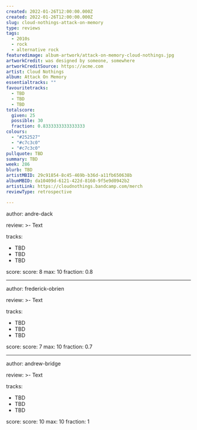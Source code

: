 ```yaml
---
created: 2022-01-26T12:00:00.000Z                            
created: 2022-01-26T12:00:00.000Z                           
slug: cloud-nothings-attack-on-memory                                
type: reviews                                                
tags:                                                        
  - 2010s                                                    
  - rock
  - alternative rock
featuredimage: album-artwork/attack-on-memory-cloud-nothings.jpg      
artworkCredit: was designed by someone, somewhere
artworkCreditSource: https://acme.com            
artist: Cloud Nothings
album: Attack On Memory
essentialtracks: ""
favouritetracks:                                            
  - TBD
  - TBD
  - TBD
totalscore:                                                  
  given: 25                                           
  possible: 30
  fraction: 0.8333333333333333
colours:
  - "#252527"
  - "#c7c3c0"
  - "#c7c3c0"
pullquote: TBD                                 
summary: TBD
week: 286
blurb: TBD                                     
artistMBID: 29c91854-8c45-469b-b36d-a11fb650638b
albumMBID: da10409d-6121-422d-8160-9f5e9d0942b2
artistLink: https://cloudnothings.bandcamp.com/merch
reviewType: retrospective

---
```


author: andre-dack

review: >-
 Text


tracks:
  - TBD
  - TBD
  - TBD

score:
  score: 8
  max: 10
  fraction: 0.8

---

author: frederick-obrien

review: >-
 Text


tracks:
  - TBD
  - TBD
  - TBD

score:
  score: 7
  max: 10
  fraction: 0.7

---

author: andrew-bridge

review: >-
 Text

tracks:
  - TBD
  - TBD
  - TBD

score:
  score: 10
  max: 10
  fraction: 1
